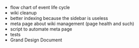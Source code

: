 - flow chart of event life cycle
- wiki cleanup
 - better indexing because the sidebar is useless
 - meta page about wiki management (page health and such)
 - script to automate meta page
- tests
- Grand Design Document
